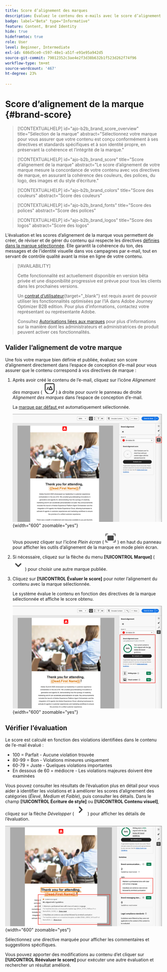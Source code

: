 ```yaml
---
title: Score d’alignement des marques
description: Évaluez le contenu des e-mails avec le score d’alignement de la marque - validez les couleurs, les polices, les logos et le style d’écriture par rapport aux directives de la marque dans Journey Optimizer B2B edition.
badge: label="Beta" type="Informative"
feature: Content, Brand Identity
hide: true
hidefromtoc: true
role: User
level: Beginner, Intermediate
exl-id: 686d5ce0-c597-48e1-a51f-e91e95a942d5
source-git-commit: 79012352c3ae4e2f3d38b632b1f523d262f74f96
workflow-type: tm+mt
source-wordcount: '467'
ht-degree: 23%

---
```


# Score d’alignement de la marque {#brand-score}

>[!CONTEXTUALHELP]
>id="ajo-b2b_brand_score_overview"
>title="Sélection de la marque"
>abstract="Sélectionnez votre marque pour vous assurer que votre contenu est conçu conformément à ses directives et standards spécifiques et à son identité propre, en préservant la cohérence et l’intégrité de la marque."

>[!CONTEXTUALHELP]
>id="ajo-b2b_brand_score"
>title="Score d’alignement de la marque"
>abstract="Le score d’alignement de votre marque mesure la concordance de votre contenu avec vos directives de marque, en assurant la cohérence des couleurs, des polices, du logo, des images et du style d’écriture."

>[!CONTEXTUALHELP]
>id="ajo-b2b_brand_colors"
>title="Score des couleurs"
>abstract="Score des couleurs"

>[!CONTEXTUALHELP]
>id="ajo-b2b_brand_fonts"
>title="Score des polices"
>abstract="Score des polices"

>[!CONTEXTUALHELP]
>id="ajo-b2b_brand_logos"
>title="Score des logos"
>abstract="Score des logos"

L’évaluation et les scores d’alignement de la marque vous permettent de créer, de réviser et de gérer du contenu qui respecte les directives [définies dans la marque sélectionnée](./brands-manage-create.md#brand-definitions). Elle garantit la cohérence du ton, des messages et de l’identité visuelle dans vos campagnes par e-mail, tout en servant de contrôle qualité avant la mise en ligne de votre contenu.

>[!AVAILABILITY]
>
>Cette fonctionnalité est actuellement disponible en version bêta privée et une disponibilité progressive est prévue pour tous les clients dans les prochaines versions.
>
>Un [contrat d’utilisateur](https://www.adobe.com/legal/licenses-terms/adobe-dx-gen-ai-user-guidelines.html){target="_blank"} est requis avant de pouvoir utiliser les fonctionnalités optimisées par l’IA dans Adobe Journey Optimizer B2B edition. Pour plus d’informations, contactez votre représentant ou représentante Adobe.
>
>Consultez [Autorisations liées aux marques](./brands-overview.md#brand-related-permissions) pour plus d’informations sur la manière dont les administrateurs et administratrices de produit peuvent activer ces fonctionnalités.

## Valider l’alignement de votre marque

Une fois votre marque bien définie et publiée, évaluez son score d’alignement directement dans l’espace de conception d’e-mail pour vous assurer que le contenu correspond à vos directives de marque :

1. Après avoir créé le contenu de l’e-mail, cliquez sur l’icône _Alignement des marques_ ( ![Icône d’alignement des marques](../assets/do-not-localize/icon-brand-compliance.svg) ) à droite pour ouvrir le panneau de droite _Alignement des marques_ dans l’espace de conception d’e-mail.

   La [ marque par défaut ](./brands-manage-create.md#default-brand) est automatiquement sélectionnée.

   ![Accéder aux outils d’alignement des marques](./assets/brands-alignment-sidebar.png){width="600" zoomable="yes"}

   Vous pouvez cliquer sur l’icône _Plein écran_ ( ![Icône Plein écran](../assets/do-not-localize/icon-full-screen.svg) ) en haut du panneau pour afficher les outils d’alignement de la marque en mode plein écran.

1. Si nécessaire, cliquez sur la flèche du menu **[!UICONTROL Marque]** ( ![Flèche vers le bas](../assets/do-not-localize/icon-down-menu.svg) ) pour choisir une autre marque publiée.

1. Cliquez sur **[!UICONTROL Évaluer le score]** pour noter l’alignement du contenu avec la marque sélectionnée.

   Le système évalue le contenu en fonction des directives de la marque sélectionnée et affiche le score obtenu.

   ![Score d’évaluation de l’alignement des marques](./assets/brands-alignment-evaluation.png){width="600" zoomable="yes"}

## Vérifier l’évaluation

Le score est calculé en fonction des violations identifiées dans le contenu de l’e-mail évalué :

* 100 = Parfait - Aucune violation trouvée
* 80-99 = Bon - Violations mineures uniquement
* 60-79 = Juste - Quelques violations importantes
* En dessous de 60 = médiocre - Les violations majeures doivent être examinées

Vous pouvez consulter les résultats de l’évaluation plus en détail pour vous aider à identifier les violations et à améliorer les scores d’alignement des catégories (_Élevé_, _Medium_ et _Faible_), puis consulter les détails. Dans le champ **[!UICONTROL Écriture de style]** ou **[!UICONTROL Contenu visuel]**, cliquez sur la flèche _Développer_ ( ![Flèche Développer](../assets/do-not-localize/icon-expand-right.svg) ) pour afficher les détails de l’évaluation.

![Détails de l’évaluation de l’alignement des marques](./assets/brands-alignment-evaluation-details.png){width="600" zoomable="yes"}

Sélectionnez une directive marquée pour afficher les commentaires et suggestions spécifiques.

Vous pouvez apporter des modifications au contenu d’et cliquer sur **[!UICONTROL Réévaluer le score]** pour exécuter une autre évaluation et rechercher un résultat amélioré.
